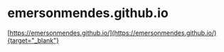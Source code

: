 # emersonmendes.github.io

[https://emersonmendes.github.io/](https://emersonmendes.github.io/){target="_blank"}

